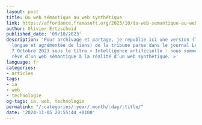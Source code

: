 ```yaml
---
layout: post
title: Du web sémantique au web synthétique
link: https://affordance.framasoft.org/2023/10/du-web-semantique-au-web-synthetique
author: Olivier Ertzscheid
published_date: '09/10/2023'
description: 'Pour archivage et partage, je republie ici une version (légèrement plus
  longue et agrémentée de liens) de la tribune parue dans le journal Le Monde du Samedi
  7 Octobre 2023 sous le titre « Intelligence artificielle : nous sommes passés du
  rêve d’un web sémantique à la réalité d’un web synthétique. »'
language: fr
categories:
- articles
tags:
- ia
- web
- technologie
og-tags: ia, web, technologie
permalink: "/:categories/:year/:month/:day/:title/"
date: '2024-11-05 20:55:44 +0100'
---
```

